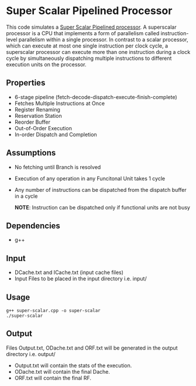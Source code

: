 # Super Scalar Pipelined Processor
This code simulates a [Super Scalar Pipelined processor](https://en.wikipedia.org/wiki/Superscalar_processor). A superscalar processor is a CPU that implements a form of parallelism called instruction-level parallelism within a single processor. In contrast to a scalar processor, which can execute at most one single instruction per clock cycle, a superscalar processor can execute more than one instruction during a clock cycle by simultaneously dispatching multiple instructions to different execution units on the processor.

## Properties    
- 6-stage pipeline (fetch-decode-dispatch-execute-finish-complete)
- Fetches Multiple Instructions at Once
- Register Renaming
- Reservation Station
- Reorder Buffer
- Out-of-Order Execution
- In-order Dispatch and Completion

## Assumptions
- No fetching until Branch is resolved
- Execution of any operation in any Funcitonal Unit takes 1 cycle
- Any number of instructions can be dispatched from the dispatch buffer in a cycle

    **NOTE**: Instruction can be dispatched only if functional units are not busy

## Dependencies
- g++

## Input
- DCache.txt and ICache.txt (input cache files)
- Input Files to be placed in the input directory i.e. input/

## Usage
```
g++ super-scalar.cpp -o super-scalar
./super-scalar
```

## Output
Files Output.txt, ODache.txt and ORF.txt will be generated in the output directory i.e. output/
- Output.txt will contain the stats of the execution.
- ODache.txt will contain the final Dache.
- ORF.txt will contain the final RF.